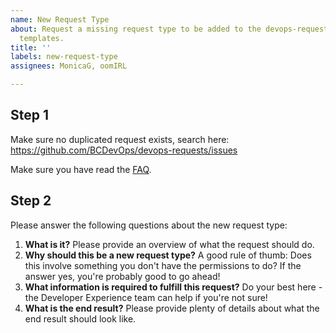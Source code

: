 ```yaml
---
name: New Request Type
about: Request a missing request type to be added to the devops-requests list of issue
  templates.
title: ''
labels: new-request-type
assignees: MonicaG, oomIRL

---
```


## Step 1
Make sure no duplicated request exists, search here:
https://github.com/BCDevOps/devops-requests/issues

Make sure you have read the [FAQ](https://github.com/BCDevOps/devops-requests/).


## Step 2
Please answer the following questions about the new request type:

1. **What is it?** Please provide an overview of what the request should do.
2. **Why should this be a new request type?** A good rule of thumb: Does this involve something you don't have the permissions to do? If the answer yes, you're probably good to go ahead!
3. **What information is required to fulfill this request?** Do your best here - the Developer Experience team can help if you're not sure!
4. **What is the end result?** Please provide plenty of details about what the end result should look like.
